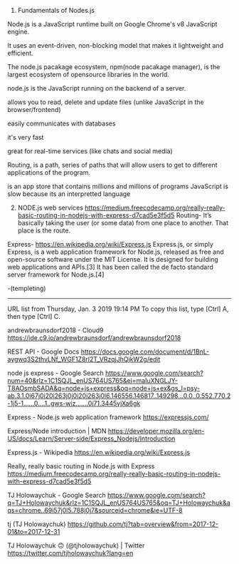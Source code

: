 1. Fundamentals of Nodes.js

Node.js is a JavaScript runtime built on Google Chrome's v8 JavaScript engine.

It uses an event-driven, non-blocking model that makes it lightweight and efficient.

The node.js pacakage ecosystem, npm(node pacakage manager), is the largest ecosystem of opensource libraries in the world.

node.js is the JavaScript running on the backend of a server.

allows you to read, delete and update files (unlike JavaScript in the browser/frontend)

easily communicates with databases

it's very fast

great for real-time services (like chats and social media)

Routing, is a path, series of paths that will allow users to get to different applications of the program.

is an app store that contains millions and millions of programs
JavaScript is slow because its an interpretted language

2. NODE.js web services
https://medium.freecodecamp.org/really-really-basic-routing-in-nodejs-with-express-d7cad5e3f5d5
Routing- It’s basically taking the user (or some data) from one place to another. That place is the route. 

Express-
https://en.wikipedia.org/wiki/Express.js
Express.js, or simply Express, is a web application framework for Node.js, released as free and open-source software under the MIT License. It is designed for building web applications and APIs.[3] It has been called the de facto standard server framework for Node.js.[4]

-(templeting)



----------------------
URL list from Thursday, Jan. 3 2019 19:14 PM
To copy this list, type [Ctrl] A, then type [Ctrl] C. 

andrewbraunsdorf2018 - Cloud9
https://ide.c9.io/andrewbraunsdorf/andrewbraunsdorf2018

REST API - Google Docs
https://docs.google.com/document/d/1BnL-aygwq3S2thvLNf_WGF1Z8rl2T_VRzqjJhQjkW2g/edit

node js express - Google Search
https://www.google.com/search?num=40&rlz=1C1SQJL_enUS764US765&ei=maIuXNGLJY-T8AOsmbSADA&q=node+js+express&oq=node+js+ex&gs_l=psy-ab.3.1.0i67j0i20i263j0j0i20i263j0l6.146556.146817..149298...0.0..0.552.770.2-1j5-1......0....1..gws-wiz.......0i71.3445vjXa6gk

Express - Node.js web application framework
https://expressjs.com/

Express/Node introduction | MDN
https://developer.mozilla.org/en-US/docs/Learn/Server-side/Express_Nodejs/Introduction

Express.js - Wikipedia
https://en.wikipedia.org/wiki/Express.js

Really, really basic routing in Node.js with Express
https://medium.freecodecamp.org/really-really-basic-routing-in-nodejs-with-express-d7cad5e3f5d5

TJ Holowaychuk - Google Search
https://www.google.com/search?q=TJ+Holowaychuk&rlz=1C1SQJL_enUS764US765&oq=TJ+Holowaychuk&aqs=chrome..69i57j0l5.788j0j7&sourceid=chrome&ie=UTF-8

tj (TJ Holowaychuk)
https://github.com/tj?tab=overview&from=2017-12-01&to=2017-12-31

TJ Holowaychuk 🙃 (@tjholowaychuk) | Twitter
https://twitter.com/tjholowaychuk?lang=en




